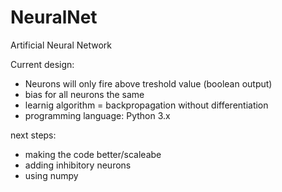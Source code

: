 # NeuralNet
Artificial Neural Network

Current design:
- Neurons will only fire above treshold value (boolean output)
- bias for all neurons the same
- learnig algorithm = backpropagation without differentiation 
- programming language: Python 3.x

next steps:

- making the code better/scaleabe
- adding inhibitory neurons
- using numpy

